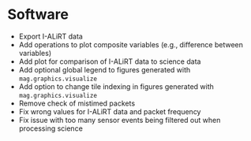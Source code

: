 # Software

- Export I-ALiRT data
- Add operations to plot composite variables (e.g., difference between variables)
- Add plot for comparison of I-ALiRT data to science data
- Add optional global legend to figures generated with `mag.graphics.visualize`
- Add option to change tile indexing in figures generated with `mag.graphics.visualize`
- Remove check of mistimed packets
- Fix wrong values for I-ALiRT data and packet frequency
- Fix issue with too many sensor events being filtered out when processing science